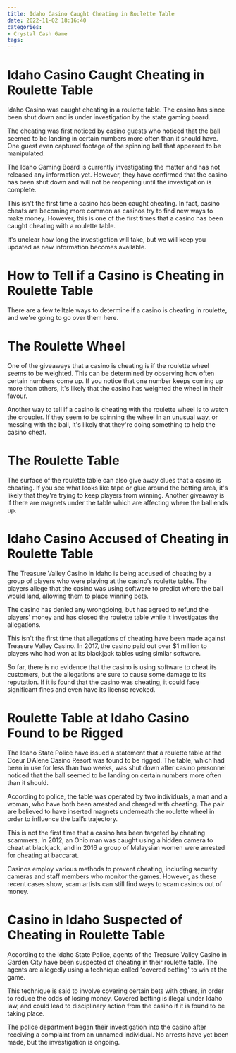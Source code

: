 ```yaml
---
title: Idaho Casino Caught Cheating in Roulette Table
date: 2022-11-02 18:16:40
categories:
- Crystal Cash Game
tags:
---
```



#  Idaho Casino Caught Cheating in Roulette Table




Idaho Casino was caught cheating in a roulette table. The casino has since been shut down and is under investigation by the state gaming board.

The cheating was first noticed by casino guests who noticed that the ball seemed to be landing in certain numbers more often than it should have. One guest even captured footage of the spinning ball that appeared to be manipulated.

The Idaho Gaming Board is currently investigating the matter and has not released any information yet. However, they have confirmed that the casino has been shut down and will not be reopening until the investigation is complete.

This isn't the first time a casino has been caught cheating. In fact, casino cheats are becoming more common as casinos try to find new ways to make money. However, this is one of the first times that a casino has been caught cheating with a roulette table.

It's unclear how long the investigation will take, but we will keep you updated as new information becomes available.

#  How to Tell if a Casino is Cheating in Roulette Table

There are a few telltale ways to determine if a casino is cheating in roulette, and we're going to go over them here.

# The Roulette Wheel

One of the giveaways that a casino is cheating is if the roulette wheel seems to be weighted. This can be determined by observing how often certain numbers come up. If you notice that one number keeps coming up more than others, it's likely that the casino has weighted the wheel in their favour.

Another way to tell if a casino is cheating with the roulette wheel is to watch the croupier. If they seem to be spinning the wheel in an unusual way, or messing with the ball, it's likely that they're doing something to help the casino cheat.

# The Roulette Table

The surface of the roulette table can also give away clues that a casino is cheating. If you see what looks like tape or glue around the betting area, it's likely that they're trying to keep players from winning. Another giveaway is if there are magnets under the table which are affecting where the ball ends up.

#  Idaho Casino Accused of Cheating in Roulette Table

The Treasure Valley Casino in Idaho is being accused of cheating by a group of players who were playing at the casino's roulette table. The players allege that the casino was using software to predict where the ball would land, allowing them to place winning bets.

The casino has denied any wrongdoing, but has agreed to refund the players' money and has closed the roulette table while it investigates the allegations.

This isn't the first time that allegations of cheating have been made against Treasure Valley Casino. In 2017, the casino paid out over $1 million to players who had won at its blackjack tables using similar software.

So far, there is no evidence that the casino is using software to cheat its customers, but the allegations are sure to cause some damage to its reputation. If it is found that the casino was cheating, it could face significant fines and even have its license revoked.

#  Roulette Table at Idaho Casino Found to be Rigged

The Idaho State Police have issued a statement that a roulette table at the Coeur D’Alene Casino Resort was found to be rigged. The table, which had been in use for less than two weeks, was shut down after casino personnel noticed that the ball seemed to be landing on certain numbers more often than it should.

According to police, the table was operated by two individuals, a man and a woman, who have both been arrested and charged with cheating. The pair are believed to have inserted magnets underneath the roulette wheel in order to influence the ball’s trajectory.

This is not the first time that a casino has been targeted by cheating scammers. In 2012, an Ohio man was caught using a hidden camera to cheat at blackjack, and in 2016 a group of Malaysian women were arrested for cheating at baccarat.

 Casinos employ various methods to prevent cheating, including security cameras and staff members who monitor the games. However, as these recent cases show, scam artists can still find ways to scam casinos out of money.

#  Casino in Idaho Suspected of Cheating in Roulette Table

According to the Idaho State Police, agents of the Treasure Valley Casino in Garden City have been suspected of cheating in their roulette table. The agents are allegedly using a technique called 'covered betting' to win at the game.

This technique is said to involve covering certain bets with others, in order to reduce the odds of losing money. Covered betting is illegal under Idaho law, and could lead to disciplinary action from the casino if it is found to be taking place.

The police department began their investigation into the casino after receiving a complaint from an unnamed individual. No arrests have yet been made, but the investigation is ongoing.